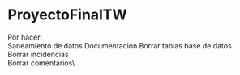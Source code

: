 # ProyectoFinalTW
Por hacer:\
Saneamiento de datos
Documentacion
Borrar tablas base de datos\
Borrar incidencias\
Borrar comentarios\